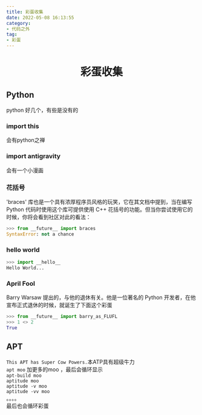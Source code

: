 ```yaml
---
title: 彩蛋收集
date: 2022-05-08 16:13:55
category:
- 代码之外
tag:
- 彩蛋
---
```


<!-- more -->
<div align="center"><h1><strong> 彩蛋收集</strong></h1></div>


## Python
python 好几个，有些是没有的  
### import this
会有python之禅
### import antigravity
会有一个小漫画
### 花括号
'braces' 库也是一个具有浓厚程序员风格的玩笑，它在其文档中提到，当在编写 Python 代码时使用这个库可提供使用 C++ 花括号的功能。但当你尝试使用它的时候，你将会看到社区对此的看法：  
```python
>>> from __future__ import braces
SyntaxError: not a chance 
```
### hello world 
```python
>>> import __hello__
Hello World...
```
### April Fool
Barry Warsaw 提出的，与他的退休有关。他是一位著名的 Python 开发者，在他宣布正式退休的时候，就诞生了下面这个彩蛋
```python
>>> from __future__ import barry_as_FLUFL
>>> 1 <> 2
True
```
## APT
`This APT has Super Cow Powers.`本ATP具有超级牛力  
`apt moo` 加更多的moo ，最后会循环显示  
`apt-build moo`  
`aptitude moo `  
`aptitude -v moo `  
`aptitude -vv moo `  
。。。。  
最后也会循环彩蛋
